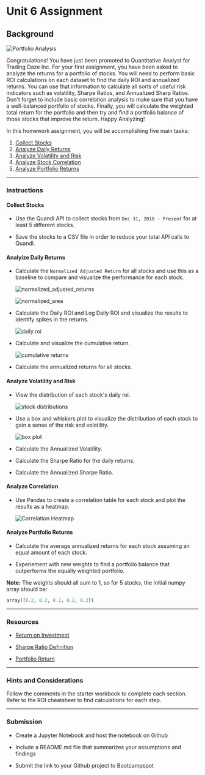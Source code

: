 # Unit 6 Assignment

## Background

![Portfolio Analysis](Images/stock-technical-analysis-header.jpg)

Congratulations! You have just been promoted to Quantitative Analyst for Trading Daze Inc. For your first assignment, you have been asked to analyze the returns for a portfolio of stocks. You will need to perform basic ROI calculations on each dataset to find the daily ROI and annualized returns. You can use that information to calculate all sorts of useful risk indicators such as volatility, Sharpe Ratios, and Annualized Sharp Ratios. Don't forget to include basic correlation analysis to make sure that you have a well-balanced portfolio of stocks. Finally, you will calculate the weighted total return for the portfolio and then try and find a portfolio balance of those stocks that improve the return. Happy Analyzing!

In this homework assignment, you will be accomplishing five main tasks:

1. [Collect Stocks](#Collect-Stocks)
2. [Analyze Daily Returns](#Analyze-Daily-Returns)
3. [Analyze Volatility and Risk](#Analyze-Volatility-Risk)
4. [Analyze Stock Correlation](#Analyze-Stock-Correlation)
5. [Analyze Portfolio Returns](#Analyze-Portfolio-Returns)

- - -

### Instructions

#### Collect Stocks

* Use the Quandl API to collect stocks from `Dec 31, 2018 - Present` for at least 5 different stocks.

* Save the stocks to a CSV file in order to reduce your total API calls to Quandl.

#### Analyize Daily Returns

* Calculate the `Normalized Adjusted Return` for all stocks and use this as a baseline to compare and visualize the performance for each stock.

  ![normalized_adjusted_returns](Images/normalized_adjusted_returns.png)

  ![normalized_area](Images/normalized_area.png)

* Calculate the Daily ROI and Log Daily ROI and visualize the results to identify spikes in the returns.

  ![daily roi](Images/daily_roi.png)

* Calculate and visualize the cumulative return.

  ![cumulative returns](Images/cumulative_returns.png)

* Calculate the annualized returns for all stocks.

#### Analyze Volatility and Risk

* View the distribution of each stock's daily roi.

  ![stock distributions](Images/stock_distributions.png)

* Use a box and whiskers plot to visualize the distribution of each stock to gain a sense of the risk and volatility.

  ![box plot](Images/box_plot.png)

* Calculate the Annualized Volatility.

* Calculate the Sharpe Ratio for the daily returns.

* Calculate the Annualized Sharpe Ratio.

#### Analyze Correlation

* Use Pandas to create a correlation table for each stock and plot the results as a heatmap.

  ![Correlation Heatmap](Images/correlation_heatmap.png)

#### Analyze Portfolio Returns

* Calculate the average annualized returns for each stock assuming an equal amount of each stock.

* Experiement with new weights to find a portfolio balance that outperforms the equally weighted portfolio.

**Note:** The weights should all sum to 1, so for 5 stocks, the initial numpy array should be:
```python
array([0.2, 0.2, 0.2, 0.2, 0.2])
```

- - -

### Resources

* [Return on Investment](https://www.investopedia.com/terms/r/returnoninvestment.asp)

* [Sharpe Ratio Definition](https://www.investopedia.com/terms/s/sharperatio.asp)

* [Portfolio Return](https://www.investopedia.com/terms/p/portfolio-return.asp)

- - -

### Hints and Considerations

Follow the comments in the starter workbook to complete each section. Refer to the ROI cheatsheet to find calculations for each step.

- - -

### Submission

* Create a Jupyter Notebook and host the notebook on Github

* Include a README.md file that summarizes your assumptions and findings

* Submit the link to your Github project to Bootcampspot
